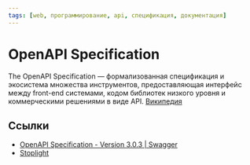 ```yaml
---
tags: [web, программирование, api, спецификация, документация]
---
```

# OpenAPI Specification

The OpenAPI Specification — формализованная спецификация и экосистема множества инструментов, предоставляющая интерфейс между front-end системами, кодом библиотек низкого уровня и коммерческими решениями в виде API. [Википедия](https://ru.wikipedia.org/wiki/OpenAPI_(%D1%81%D0%BF%D0%B5%D1%86%D0%B8%D1%84%D0%B8%D0%BA%D0%B0%D1%86%D0%B8%D1%8F))

## Ссылки

* [OpenAPI Specification - Version 3.0.3 | Swagger](https://swagger.io/specification/)
* [Stoplight](https://stoplight.io/)
